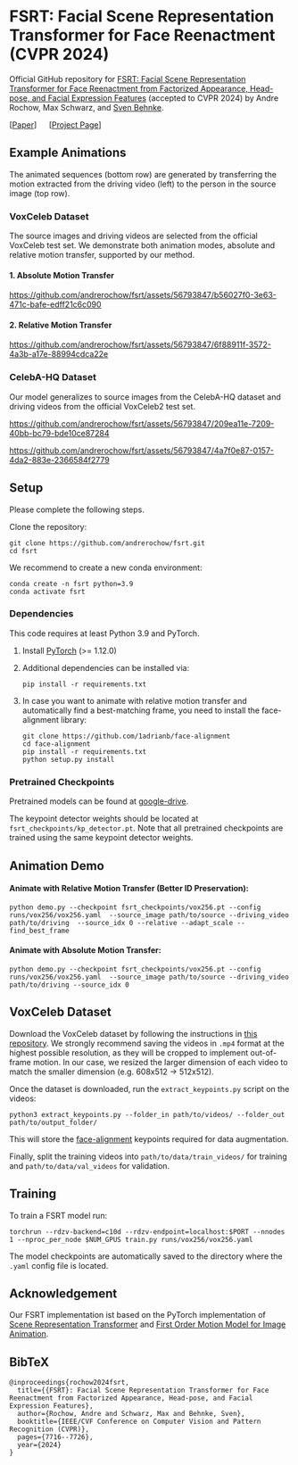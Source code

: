 # FSRT: Facial Scene Representation Transformer for Face Reenactment (CVPR 2024)

Official GitHub repository for [FSRT: Facial Scene Representation Transformer for Face Reenactment from Factorized Appearance, Head-pose, and Facial Expression Features](https://andrerochow.github.io/fsrt) (accepted to CVPR 2024) by Andre Rochow, Max Schwarz, and [Sven Behnke](https://www.ais.uni-bonn.de/behnke/). <br>

[[Paper](https://arxiv.org/abs/2404.09736)] &emsp; [[Project Page](https://andrerochow.github.io/fsrt/)]

## Example Animations
The animated sequences (bottom row) are generated by transferring the motion extracted from the driving video (left) to the person in the source image (top row).

### VoxCeleb Dataset
The source images and driving videos are selected from the official VoxCeleb test set. We demonstrate both animation modes,  absolute and relative motion transfer, supported by our method.

#### 1. Absolute Motion Transfer
https://github.com/andrerochow/fsrt/assets/56793847/b56027f0-3e63-471c-bafe-edff21c6c090

#### 2. Relative Motion Transfer
https://github.com/andrerochow/fsrt/assets/56793847/6f88911f-3572-4a3b-a17e-88994cdca22e

### CelebA-HQ Dataset
Our model generalizes to source images from the CelebA-HQ dataset and driving videos from the official VoxCeleb2 test set.

https://github.com/andrerochow/fsrt/assets/56793847/209ea11e-7209-40bb-bc79-bde10ce87284

https://github.com/andrerochow/fsrt/assets/56793847/4a7f0e87-0157-4da2-883e-2366584f2779

## Setup
Please complete the following steps.

Clone the repository:

```
git clone https://github.com/andrerochow/fsrt.git
cd fsrt
```

We recommend to create a new conda environment:

```
conda create -n fsrt python=3.9
conda activate fsrt
```

### Dependencies

This code requires at least Python 3.9 and PyTorch.

 1. Install [PyTorch](https://pytorch.org/get-started/locally/) (>= 1.12.0)

 2. Additional dependencies can be installed via:

    ```
    pip install -r requirements.txt
    ```
 3. In case you want to animate with relative motion transfer and automatically find a best-matching frame, you need to install the face-alignment library:

    ```
    git clone https://github.com/1adrianb/face-alignment
    cd face-alignment
    pip install -r requirements.txt
    python setup.py install
    ```

### Pretrained Checkpoints

Pretrained models can be found at [google-drive](https://drive.google.com/drive/folders/1R9BuWM-kqPddriZtIVf5z3Yq14D4DDSP?usp=drive_link).

The keypoint detector weights should be located at `fsrt_checkpoints/kp_detector.pt`. Note that all pretrained checkpoints are trained using the same keypoint detector weights.

## Animation Demo

#### Animate with Relative Motion Transfer (Better ID Preservation):

```
python demo.py --checkpoint fsrt_checkpoints/vox256.pt --config runs/vox256/vox256.yaml  --source_image path/to/source --driving_video path/to/driving  --source_idx 0 --relative --adapt_scale --find_best_frame
```

#### Animate with Absolute Motion Transfer:

```
python demo.py --checkpoint fsrt_checkpoints/vox256.pt --config runs/vox256/vox256.yaml  --source_image path/to/source --driving_video path/to/driving --source_idx 0
```

## VoxCeleb Dataset

Download the VoxCeleb dataset by following the instructions in [this repository](https://github.com/AliaksandrSiarohin/video-preprocessing). 
We strongly recommend saving the videos in `.mp4` format at the highest possible resolution, as they will be cropped to implement out-of-frame motion. 
In our case, we resized the larger dimension of each video to match the smaller dimension (e.g. 608x512 → 512x512). 

Once the dataset is downloaded, run the `extract_keypoints.py` script on the videos:

```
python3 extract_keypoints.py --folder_in path/to/videos/ --folder_out path/to/output_folder/
```
This will store the [face-alignment](https://github.com/1adrianb/face-alignment) keypoints required for data augmentation.

Finally, split the training videos into `path/to/data/train_videos/` for training and `path/to/data/val_videos` for validation.

## Training

To train a FSRT model run:

```
torchrun --rdzv-backend=c10d --rdzv-endpoint=localhost:$PORT --nnodes 1 --nproc_per_node $NUM_GPUS train.py runs/vox256/vox256.yaml
```

The model checkpoints are automatically saved to the directory where the `.yaml` config file is located.

## Acknowledgement

Our FSRT implementation ist based on the PyTorch implementation of [Scene Representation Transformer](https://github.com/stelzner/srt) and [First Order Motion Model for Image Animation](https://github.com/AliaksandrSiarohin/first-order-model).

## BibTeX

```
@inproceedings{rochow2024fsrt,
  title={{FSRT}: Facial Scene Representation Transformer for Face Reenactment from Factorized Appearance, Head-pose, and Facial Expression Features},
  author={Rochow, Andre and Schwarz, Max and Behnke, Sven},
  booktitle={IEEE/CVF Conference on Computer Vision and Pattern Recognition (CVPR)},
  pages={7716--7726},
  year={2024}
}
```

